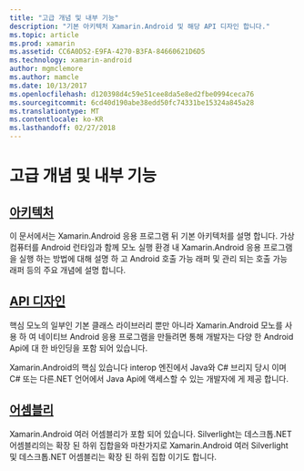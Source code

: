 ```yaml
---
title: "고급 개념 및 내부 기능"
description: "기본 아키텍처 Xamarin.Android 및 해당 API 디자인 합니다."
ms.topic: article
ms.prod: xamarin
ms.assetid: CC6A0D52-E9FA-4270-B3FA-84660621D6D5
ms.technology: xamarin-android
author: mgmclemore
ms.author: mamcle
ms.date: 10/13/2017
ms.openlocfilehash: d120398d4c59e51cee8da5e8ed2fbe0994ceca76
ms.sourcegitcommit: 6cd40d190abe38edd50fc74331be15324a845a28
ms.translationtype: MT
ms.contentlocale: ko-KR
ms.lasthandoff: 02/27/2018
---
```

# <a name="advanced-concepts-and-internals"></a>고급 개념 및 내부 기능


##  <a name="architectureandroidinternalsarchitecturemd"></a>[아키텍처](~/android/internals/architecture.md)

이 문서에서는 Xamarin.Android 응용 프로그램 뒤 기본 아키텍처를 설명 합니다. 가상 컴퓨터를 Android 런타임과 함께 모노 실행 환경 내 Xamarin.Android 응용 프로그램을 실행 하는 방법에 대해 설명 하 고 Android 호출 가능 래퍼 및 관리 되는 호출 가능 래퍼 등의 주요 개념에 설명 합니다. 



##  <a name="api-designandroidinternalsapi-designmd"></a>[API 디자인](~/android/internals/api-design.md)

핵심 모노의 일부인 기본 클래스 라이브러리 뿐만 아니라 Xamarin.Android 모노를 사용 하 여 네이티브 Android 응용 프로그램을 만들려면 통해 개발자는 다양 한 Android Api에 대 한 바인딩을 포함 되어 있습니다.

Xamarin.Android의 핵심 있습니다 interop 엔진에서 Java와 C# 브리지 당시 이며 C# 또는 다른.NET 언어에서 Java Api에 액세스할 수 있는 개발자에 게 제공 합니다.



##  <a name="assembliescross-platforminternalsavailable-assembliesmd"></a>[어셈블리](~/cross-platform/internals/available-assemblies.md)

Xamarin.Android 여러 어셈블리가 포함 되어 있습니다. Silverlight는 데스크톱.NET 어셈블리의는 확장 된 하위 집합을와 마찬가지로 Xamarin.Android 여러 Silverlight 및 데스크톱.NET 어셈블리는 확장 된 하위 집합 이기도 합니다. 

